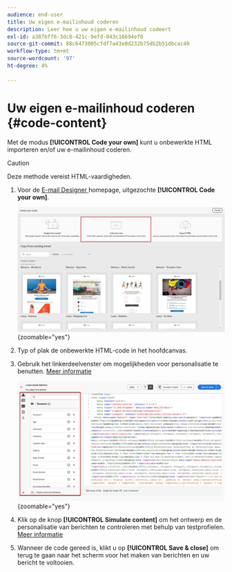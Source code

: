 ```yaml
---
audience: end-user
title: Uw eigen e-mailinhoud coderen
description: Leer hoe u uw eigen e-mailinhoud codeert
exl-id: a387bff6-3dc8-421c-9efd-043c16694ef0
source-git-commit: 88c6473005cfdf7a43e0d232b75db2b51dbcac40
workflow-type: tm+mt
source-wordcount: '97'
ht-degree: 4%

---
```


# Uw eigen e-mailinhoud coderen {#code-content}

Met de modus **[!UICONTROL Code your own]** kunt u onbewerkte HTML importeren en/of uw e-mailinhoud coderen.

>[!CAUTION]
>
>Deze methode vereist HTML-vaardigheden.

1. Voor de [ E-mail Designer ](get-started-email-designer.md) homepage, uitgezochte **[!UICONTROL Code your own]**.

   ![](assets/code-your-own.png){zoomable="yes"}

1. Typ of plak de onbewerkte HTML-code in het hoofdcanvas.

1. Gebruik het linkerdeelvenster om mogelijkheden voor personalisatie te benutten. [Meer informatie](../personalization/gs-personalization.md)

   ![](assets/code-editor-personalization.png){zoomable="yes"}

1. Klik op de knop **[!UICONTROL Simulate content]** om het ontwerp en de personalisatie van berichten te controleren met behulp van testprofielen. [Meer informatie](../preview-test/preview-test.md)

1. Wanneer de code gereed is, klikt u op **[!UICONTROL Save & close]** om terug te gaan naar het scherm voor het maken van berichten en uw bericht te voltooien.
